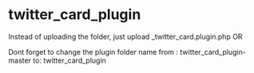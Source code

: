 # twitter_card_plugin

Instead of uploading the folder, just upload _twitter_card.plugin.php OR

Dont forget to change the plugin folder name from : twitter_card_plugin-master to: twitter_card_plugin
